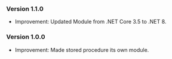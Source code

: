 ### Version 1.1.0

- Improvement: Updated Module from .NET Core 3.5 to .NET 8.

### Version 1.0.0

- Improvement: Made stored procedure its own module.